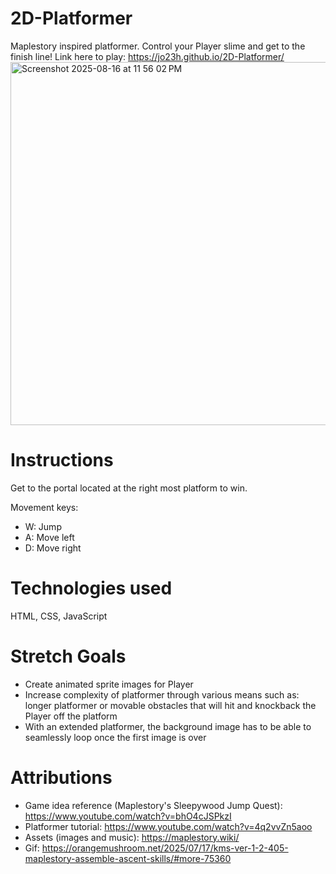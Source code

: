 # 2D-Platformer
Maplestory inspired platformer. Control your Player slime and get to the finish line!
Link here to play: https://jo23h.github.io/2D-Platformer/
<img width="1068" height="581" alt="Screenshot 2025-08-16 at 11 56 02 PM" src="https://github.com/user-attachments/assets/9d8a75e0-8442-42af-b189-9f784aeb8b1e" />

# Instructions
Get to the portal located at the right most platform to win. 

Movement keys:
- W: Jump
- A: Move left
- D: Move right

# Technologies used
HTML, CSS, JavaScript 

# Stretch Goals
- Create animated sprite images for Player
- Increase complexity of platformer through various means such as: longer platformer or movable obstacles that will hit and knockback the Player off the platform
- With an extended platformer, the background image has to be able to seamlessly loop once the first image is over

# Attributions
- Game idea reference (Maplestory's Sleepywood Jump Quest): https://www.youtube.com/watch?v=bhO4cJSPkzI
- Platformer tutorial: https://www.youtube.com/watch?v=4q2vvZn5aoo
- Assets (images and music): https://maplestory.wiki/
- Gif: https://orangemushroom.net/2025/07/17/kms-ver-1-2-405-maplestory-assemble-ascent-skills/#more-75360
